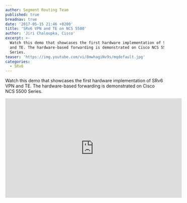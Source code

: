 ```yaml
---
author: Segment Routing Team
published: true
breadnav: true
date: '2017-05-15 21:46 +0200'
title: 'SRv6 VPN and TE on NCS 5500'
author: 'Jiri Chaloupka, Cisco'
excerpt: >-
  Watch this demo that showcases the first hardware implementation of SRv6 VPN
  and TE. The hardware-based forwarding is demonstrated on Cisco NCS 5500
  Series.
teaser: 'https://img.youtube.com/vi/8mwhagiNv9s/mqdefault.jpg'
categories:
  - SRv6
---
```

Watch this demo that showcases the first hardware implementation of SRv6 VPN and TE. The hardware-based forwarding is demonstrated on Cisco NCS 5500 Series.
<iframe width="560" height="315" src="https://www.youtube.com/embed/8mwhagiNv9s" frameborder="0" allowfullscreen></iframe>

